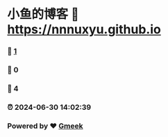 # 小鱼的博客 :link: https://nnnuxyu.github.io 
### :page_facing_up: [1](https://nnnuxyu.github.io/tag.html) 
### :speech_balloon: 0 
### :hibiscus: 4 
### :alarm_clock: 2024-06-30 14:02:39 
### Powered by :heart: [Gmeek](https://github.com/Meekdai/Gmeek)

